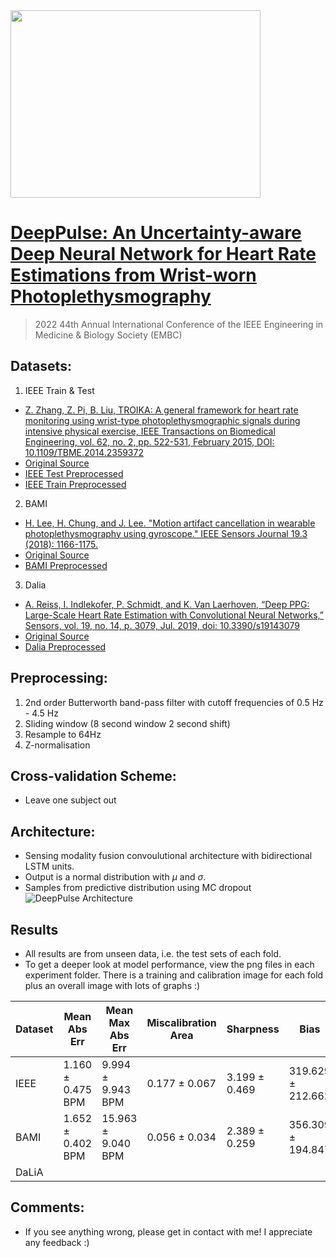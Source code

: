 <img src="https://github.com/danielray54/DeepPulse/blob/main/Resources/Dray23_Scientific_Multi-wavelength_Photoplethysmography_Cardiov_a7e8c3ad-2052-4e3f-9316-41fcb32237ef.png" data-canonical-src="https://github.com/danielray54/DeepPulse/blob/main/Resources/Dray23_Scientific_Multi-wavelength_Photoplethysmography_Cardiov_a7e8c3ad-2052-4e3f-9316-41fcb32237ef.png" width="400" height="300" />

# [DeepPulse: An Uncertainty-aware Deep Neural Network for Heart Rate Estimations from Wrist-worn Photoplethysmography](https://ieeexplore.ieee.org/document/9871813)
>2022 44th Annual International Conference of the IEEE Engineering in Medicine & Biology Society (EMBC)

## Datasets:
1. IEEE Train & Test
  - [Z. Zhang, Z. Pi, B. Liu, TROIKA: A general framework for heart rate monitoring using wrist-type photoplethysmographic signals during intensive physical exercise, IEEE Transactions on Biomedical Engineering, vol. 62, no. 2, pp. 522-531, February 2015, DOI: 10.1109/TBME.2014.2359372](https://ieeexplore.ieee.org/document/6905737)
  - [Original Source](https://zenodo.org/record/3902710#.Y2ErK3YUVD8)
  - [IEEE Test Preprocessed](https://drive.google.com/file/d/174KyqOiuhl3Prsrn29KgeMmIJVgYLSQK/view?usp=share_link)
  - [IEEE Train Preprocessed](https://drive.google.com/file/d/1PSciZgnXPlsYBMzR1Oj4TjcTk_LjL7TQ/view?usp=share_link)
2. BAMI
  - [H. Lee, H. Chung, and J. Lee. "Motion artifact cancellation in wearable photoplethysmography using gyroscope." IEEE Sensors Journal 19.3 (2018): 1166-1175.](https://ieeexplore.ieee.org/abstract/document/8529266)
  - [Original Source](https://github.com/hooseok/BAMI1)
  - [BAMI Preprocessed](https://drive.google.com/file/d/1g5gqh6vekEdi3ZT21Cdu_1fkfNjBeUOA/view?usp=share_link)
3. Dalia
  - [A. Reiss, I. Indlekofer, P. Schmidt, and K. Van Laerhoven, “Deep PPG: Large-Scale Heart Rate Estimation with Convolutional Neural Networks,” Sensors, vol. 19, no. 14, p. 3079, Jul. 2019, doi: 10.3390/s19143079](http://dx.doi.org/10.3390/s19143079)
  - [Original Source](https://archive.ics.uci.edu/ml/datasets/PPG-DaLiA)
  - [Dalia Preprocessed](https://drive.google.com/file/d/12DnrzMCV_otfU5_YUbedwRRcIyiHShIm/view?usp=share_link)

## Preprocessing:
  1. 2nd order Butterworth band-pass filter with cutoff frequencies of 0.5 Hz - 4.5 Hz
  2. Sliding window (8 second window 2 second shift)
  3. Resample to 64Hz
  4. Z-normalisation

## Cross-validation Scheme:
  - Leave one subject out

## Architecture:
  - Sensing modality fusion convoulutional architecture with bidirectional LSTM units.
  - Output is a normal distribution with $\mu$ and $\sigma$.
  - Samples from predictive distribution using MC dropout
	![DeepPulse Architecture](https://github.com/danielray54/DeepPulse/blob/main/Resources/arch-1.png "DeepPusle")
    
## Results
- All results are from unseen data, i.e. the test sets of each fold. 
- To get a deeper look at model performance, view the png files in each experiment folder. There is a training and calibration image for each fold plus an overall image with lots of graphs :)

| Dataset | Mean Abs Err | Mean Max Abs Err | Miscalibration Area | Sharpness | Bias | Variance |
|---------|-----|--------|---------------------|-----------|-----------|-----------|
| IEEE    | 1.160 ± 0.475 BPM | 9.994 ± 9.943 BPM | 0.177 ± 0.067 | 3.199 ± 0.469 | 319.629 ± 212.662 | 316.208 ±	213.480 |
| BAMI    | 1.652 ± 0.402 BPM | 15.963 ± 9.040 BPM | 0.056 ± 0.034 | 2.389 ± 0.259 | 356.309 ± 194.847 | 354.717 ± 192.778 |
| DaLiA   |     |        |                     |           |  |  |
					
## Comments:
- If you see anything wrong, please get in contact with me! I appreciate any feedback :)
